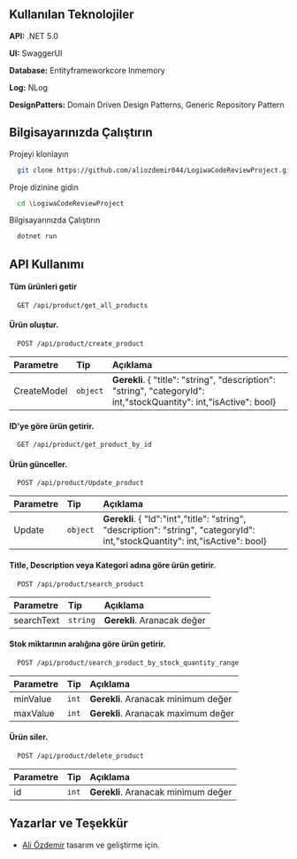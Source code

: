 
## Kullanılan Teknolojiler

**API:** .NET 5.0 

**UI:** SwaggerUI

**Database:** Entityframeworkcore Inmemory

**Log:** NLog

**DesignPatters:** Domain Driven Design Patterns, Generic Repository Pattern




  
## Bilgisayarınızda Çalıştırın

Projeyi klonlayın

```bash
  git clone https://github.com/aliozdemir044/LogiwaCodeReviewProject.git
```

Proje dizinine gidin

```bash
  cd \LogiwaCodeReviewProject
```


 Bilgisayarınızda Çalıştırın

```bash
  dotnet run
```

  
## API Kullanımı

#### Tüm ürünleri getir

```http
  GET /api/product/get_all_products
```


#### Ürün oluştur.

```http
  POST /api/product/create_product
```

| Parametre | Tip     | Açıklama                       |
| :-------- | :------- | :-------------------------------- |
| CreateModel      | `object` | **Gerekli**. { "title": "string", "description": "string", "categoryId": int,"stockQuantity": int,"isActive": bool}|

#### ID'ye göre ürün getirir.

```http
  GET /api/product/get_product_by_id
```

#### Ürün günceller.
```http
  POST /api/product/Update_product
```

| Parametre | Tip     | Açıklama                       |
| :-------- | :------- | :-------------------------------- |
| Update      | `object` | **Gerekli**. { "Id":"int","title": "string", "description": "string", "categoryId": int,"stockQuantity": int,"isActive": bool}|

  #### Title, Description veya Kategori adına göre ürün getirir.

```http
  POST /api/product/search_product
```
| Parametre | Tip     | Açıklama                       |
| :-------- | :------- | :-------------------------------- |
| searchText      | `string` | **Gerekli**. Aranacak değer|

  #### Stok miktarının aralığına göre ürün getirir.

```http
  POST /api/product/search_product_by_stock_quantity_range
```
| Parametre | Tip     | Açıklama                       |
| :-------- | :------- | :-------------------------------- |
| minValue      | `int` | **Gerekli**. Aranacak minimum değer|
| maxValue      | `int` | **Gerekli**. Aranacak maximum değer|

 #### Ürün siler.

```http
  POST /api/product/delete_product
```
| Parametre | Tip     | Açıklama                       |
| :-------- | :------- | :-------------------------------- |
| id      | `int` | **Gerekli**. Aranacak minimum değer|


## Yazarlar ve Teşekkür

- [Ali Özdemir](https://www.github.com/aliozdemir044) tasarım ve geliştirme için.

  
